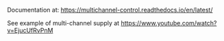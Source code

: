 Documentation at: https://multichannel-control.readthedocs.io/en/latest/

See example of multi-channel supply at https://www.youtube.com/watch?v=EjucUfRvPnM
